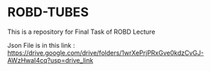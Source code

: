 ﻿# ROBD-TUBES
This is a repository for Final Task of ROBD Lecture

Json File is in this link : 
https://drive.google.com/drive/folders/1wrXePrjPRxGve0kdzCvGJ-AWzHwaI4cq?usp=drive_link
